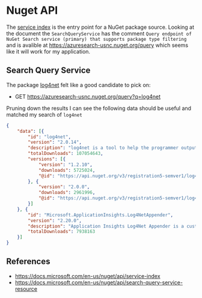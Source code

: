 # Nuget API

The [service index](https://api.nuget.org/v3/index.json) is the entry point for a NuGet package source. Looking at the document the `SearchQueryService` has the comment `Query endpoint of NuGet Search service (primary) that supports package type filtering` and is avalible at https://azuresearch-usnc.nuget.org/query which seems like it will work for my application.

## Search Query Service

The package [log4net](https://www.nuget.org/packages/log4net) felt like a good candidate to pick on:

* GET https://azuresearch-usnc.nuget.org/query?q=log4net

Pruning down the results I can see the following data should be useful and matched my search of `log4net`

```json
{
	"data": [{
		"id": "log4net",
		"version": "2.0.14",
		"description": "log4net is a tool to help the programmer output log statements to a variety ....",
		"totalDownloads": 107054643,
		"versions": [{
			"version": "1.2.10",
			"downloads": 5725024,
			"@id": "https://api.nuget.org/v3/registration5-semver1/log4net/1.2.10.json"
		}, {
			"version": "2.0.0",
			"downloads": 2961996,
			"@id": "https://api.nuget.org/v3/registration5-semver1/log4net/2.0.0.json"
		}]
	}, {
		"id": "Microsoft.ApplicationInsights.Log4NetAppender",
		"version": "2.20.0",
		"description": "Application Insights Log4Net Appender is a customer appender allowing you to send Log4Net log messages to Application ...",
		"totalDownloads": 7938163
	}]
}
```

## References

- https://docs.microsoft.com/en-us/nuget/api/service-index
- https://docs.microsoft.com/en-us/nuget/api/search-query-service-resource